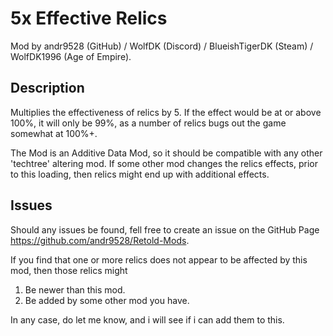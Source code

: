 # 5x Effective Relics

Mod by andr9528 (GitHub) / WolfDK (Discord) / BlueishTigerDK (Steam) / WolfDK1996 (Age of Empire).

## Description

Multiplies the effectiveness of relics by 5.
If the effect would be at or above 100%, it will only be 99%, as a number of relics bugs out the game somewhat at 100%+.

The Mod is an Additive Data Mod, so it should be compatible with any other 'techtree' altering mod.
If some other mod changes the relics effects, prior to this loading, then relics might end up with additional effects.

## Issues

Should any issues be found, fell free to create an issue on the GitHub Page <https://github.com/andr9528/Retold-Mods>.

If you find that one or more relics does not appear to be affected by this mod, then those relics might

1. Be newer than this mod.
2. Be added by some other mod you have.

In any case, do let me know, and i will see if i can add them to this.
